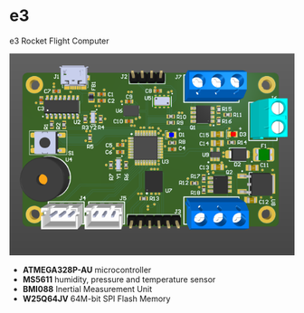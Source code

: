 # e3
e3 Rocket Flight Computer

<img src="/3Dview.png">

+ **ATMEGA328P-AU** microcontroller
+ **MS5611** humidity, pressure and temperature sensor
+ **BMI088** Inertial Measurement Unit
+ **W25Q64JV** 64M-bit SPI Flash Memory